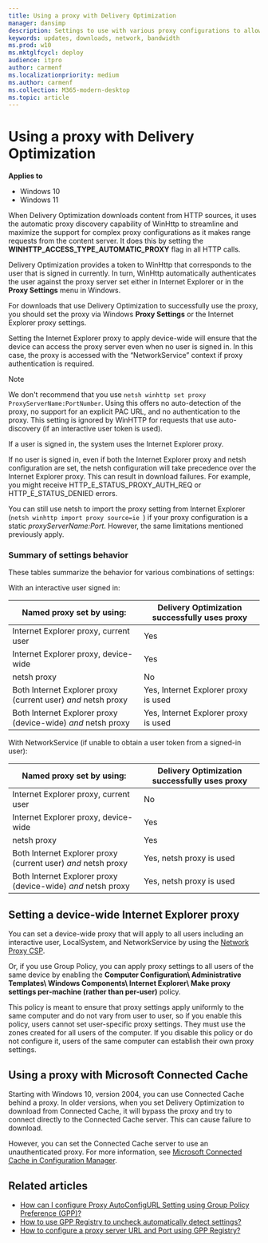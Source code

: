 ```yaml
---
title: Using a proxy with Delivery Optimization
manager: dansimp
description: Settings to use with various proxy configurations to allow Delivery Optimization to work
keywords: updates, downloads, network, bandwidth
ms.prod: w10
ms.mktglfcycl: deploy
audience: itpro
author: carmenf
ms.localizationpriority: medium
ms.author: carmenf
ms.collection: M365-modern-desktop
ms.topic: article
---
```


# Using a proxy with Delivery Optimization

**Applies to**

- Windows 10
- Windows 11

When Delivery Optimization downloads content from HTTP sources, it uses the automatic proxy discovery capability of WinHttp to streamline and maximize the support for complex proxy configurations as it makes range requests from the content server. It does this by setting the **WINHTTP_ACCESS_TYPE_AUTOMATIC_PROXY** flag in all HTTP calls. 

Delivery Optimization provides a token to WinHttp that corresponds to the user that is signed in currently. In turn, WinHttp automatically authenticates the user against the proxy server set either in Internet Explorer or in the **Proxy Settings** menu in Windows.  

For downloads that use Delivery Optimization to successfully use the proxy, you should set the proxy via Windows **Proxy Settings** or the Internet Explorer proxy settings.

Setting the Internet Explorer proxy to apply device-wide will ensure that the device can access the proxy server even when no user is signed in. In this case, the proxy is accessed with the “NetworkService” context if proxy authentication is required. 

> [!NOTE]
> We don't recommend that you use `netsh winhttp set proxy ProxyServerName:PortNumber`. Using this offers no auto-detection of the proxy, no support for an explicit PAC URL, and no authentication to the proxy. This setting is ignored by WinHTTP for requests that use auto-discovery (if an interactive user token is used).

If a user is signed in, the system uses the Internet Explorer proxy.

If no user is signed in, even if both the Internet Explorer proxy and netsh configuration are set, the netsh configuration will take precedence over the Internet Explorer proxy. This can result in download failures. For example, you might receive HTTP_E_STATUS_PROXY_AUTH_REQ or HTTP_E_STATUS_DENIED errors. 

You can still use netsh to import the proxy setting from Internet Explorer (`netsh winhttp import proxy source=ie `) if your proxy configuration is a static *proxyServerName:Port*. However, the same limitations mentioned previously apply. 

### Summary of settings behavior

These tables summarize the behavior for various combinations of settings:

With an interactive user signed in:

|Named proxy set by using:  |Delivery Optimization successfully uses proxy  |
|---------|---------|
|Internet Explorer proxy, current user     |  Yes       |
|Internet Explorer proxy, device-wide     |   Yes   | 
|netsh proxy     |  No       |
|Both Internet Explorer proxy (current user) *and* netsh proxy     | Yes, Internet Explorer proxy is used        |
|Both Internet Explorer proxy (device-wide) *and* netsh proxy     | Yes, Internet Explorer proxy is used        |

With NetworkService (if unable to obtain a user token from a signed-in user):

|Named proxy set by using:  |Delivery Optimization successfully uses proxy  |
|---------|---------|
|Internet Explorer proxy, current user     |  No       |
|Internet Explorer proxy, device-wide     |   Yes   | 
|netsh proxy     |  Yes      |
|Both Internet Explorer proxy (current user) *and* netsh proxy     | Yes, netsh proxy is used        |
|Both Internet Explorer proxy (device-wide) *and* netsh proxy     | Yes, netsh proxy is used        |

## Setting a device-wide Internet Explorer proxy

You can set a device-wide proxy that will apply to all users including an interactive user, LocalSystem, and NetworkService by using the [Network Proxy CSP](/windows/client-management/mdm/networkproxy-csp).

Or, if you use Group Policy, you can apply proxy settings to all users of the same device by enabling the **Computer Configuration\ Administrative Templates\ Windows Components\ Internet Explorer\ Make proxy settings per-machine (rather than per-user)** policy.

This policy is meant to ensure that proxy settings apply uniformly to the same computer and do not vary from user to user, so if you enable this policy, users cannot set user-specific proxy settings. They must use the zones created for all users of the computer. If you disable this policy or do not configure it, users of the same computer can establish their own proxy settings.

## Using a proxy with Microsoft Connected Cache

Starting with Windows 10, version 2004, you can use Connected Cache behind a proxy. In older versions, when you set Delivery Optimization to download from Connected Cache, it will bypass the proxy and try to connect directly to the Connected Cache server. This can cause failure to download.

However, you can set the Connected Cache server to use an unauthenticated proxy. For more information, see [Microsoft Connected Cache in Configuration Manager](/mem/configmgr/core/plan-design/hierarchy/microsoft-connected-cache#prerequisites-and-limitations). 

 ## Related articles

- [How can I configure Proxy AutoConfigURL Setting using Group Policy Preference (GPP)?](/archive/blogs/askie/how-can-i-configure-proxy-autoconfigurl-setting-using-group-policy-preference-gpp) 
- [How to use GPP Registry to uncheck automatically detect settings? ](/archive/blogs/askie/how-to-use-gpp-registry-to-uncheck-automatically-detect-settings)
- [How to configure a proxy server URL and Port using GPP Registry?](/archive/blogs/askie/how-to-configure-a-proxy-server-url-and-port-using-gpp-registry)